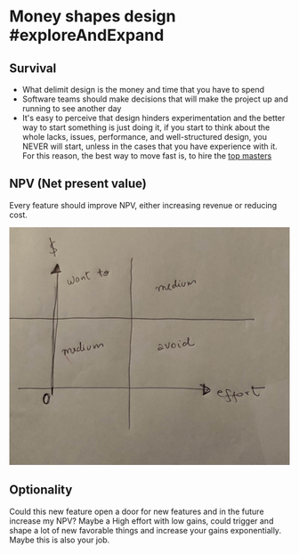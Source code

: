 # Money shapes design #exploreAndExpand

## Survival

- What delimit design is the money and time that you have to spend
- Software teams should make decisions that will make the project up and running to see another day
- It's easy to perceive that design hinders experimentation and the better way to start something is just doing it, if you start to think about the whole lacks, issues, performance, and well-structured design, you NEVER will start, unless in the cases that you have experience with it. For this reason, the best way to move fast is, to hire the [top masters](../podcast-&-videos/a-philosophy-of-software-design-john-ousterhout.md#how-to-move-fast)

## NPV (Net present value)

Every feature should improve NPV, either increasing revenue or reducing cost.

![](./assets/moneyshapesdesign.jpeg)

## Optionality

Could this new feature open a door for new features and in the future increase my NPV? Maybe a High effort with low gains, could trigger and shape a lot of new favorable things and increase your gains exponentially. Maybe this is also your job.
